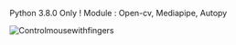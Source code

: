 Python 3.8.0 Only !
Module :
Open-cv, Mediapipe, Autopy 

![Controlmousewithfingers](https://github.com/BIGFUBUFIX/ControlMouseWithfingers-opencv-project/assets/90246398/e6ee9d72-5799-4063-85e3-8d1f629a99ec)
